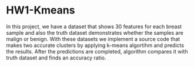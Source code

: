 # HW1-Kmeans
In this project, we have a dataset that shows 30 features for each breast sample and also the truth dataset demonstrates whether the samples are malign or benign.
With these datasets we implement a source code that makes two accurate clusters by applying k-means algortihm and predicts the results. After the predictions are completed, algorithm compares it with truth dataset and finds an accuracy ratio.
